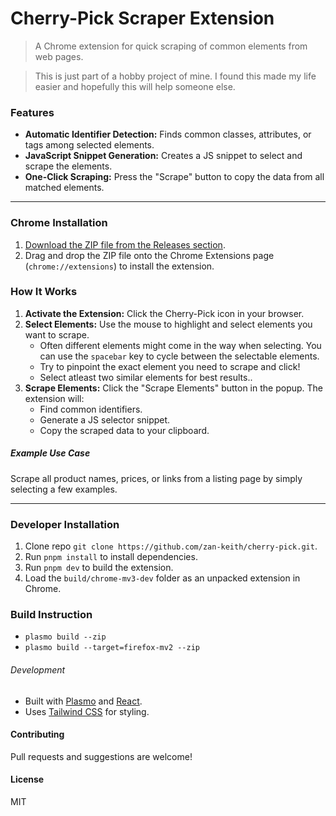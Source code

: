 # Cherry-Pick Scraper Extension

> A Chrome extension for quick scraping of common elements from web pages.

> This is just part of a hobby project of mine. I found this made my life easier and hopefully this will help someone else.

### Features
- **Automatic Identifier Detection:** Finds common classes, attributes, or tags among selected elements.
- **JavaScript Snippet Generation:** Creates a JS snippet to select and scrape the elements.
- **One-Click Scraping:** Press the "Scrape" button to copy the data from all matched elements.
---
### Chrome Installation
1. [Download the ZIP file from the Releases section](https://github.com/zan-keith/cherry-pick/releases). 
2. Drag and drop the ZIP file onto the Chrome Extensions page (`chrome://extensions`) to install the extension.

### How It Works
1. **Activate the Extension:** Click the Cherry-Pick icon in your browser.
2. **Select Elements:** Use the mouse to highlight and select elements you want to scrape.
   - Often different elements might come in the way when selecting. You can use the `spacebar` key to cycle between the selectable elements.
   - Try to pinpoint the exact element you need to scrape and click!
   - Select atleast two similar elements for best results..
3. **Scrape Elements:** Click the "Scrape Elements" button in the popup. The extension will:
   - Find common identifiers.
   - Generate a JS selector snippet.
   - Copy the scraped data to your clipboard.

##### Example Use Case
Scrape all product names, prices, or links from a listing page by simply selecting a few examples.

---
### Developer Installation
1. Clone repo 
`git clone https://github.com/zan-keith/cherry-pick.git`.
2. Run `pnpm install` to install dependencies.
3. Run `pnpm dev` to build the extension.
4. Load the `build/chrome-mv3-dev` folder as an unpacked extension in Chrome.

### Build Instruction
- `plasmo build --zip`
- `plasmo build --target=firefox-mv2 --zip`



###### Development
- Built with [Plasmo](https://docs.plasmo.com/) and [React](https://react.dev/).
- Uses [Tailwind CSS](https://tailwindcss.com/) for styling.

#### Contributing
Pull requests and suggestions are welcome!

#### License
MIT